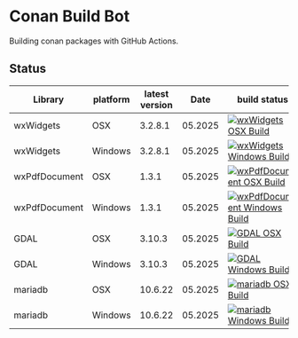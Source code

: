 # Conan Build Bot

Building conan packages with GitHub Actions.

## Status

<!-- Table generated with : https://www.tablesgenerator.com/markdown_tables -->

| Library | platform | latest version | Date | build status |
|---|---|---|---|---|
| wxWidgets | OSX | 3.2.8.1 | 05.2025 | [![wxWidgets OSX Build](https://github.com/terranum-ch/conan-build-bot/actions/workflows/wxWidgets%20OSX.yml/badge.svg)](https://github.com/terranum-ch/conan-build-bot/actions/workflows/wxWidgets%20OSX.yml) |
| wxWidgets | Windows | 3.2.8.1 | 05.2025 | [![wxWidgets Windows Build](https://github.com/terranum-ch/conan-build-bot/actions/workflows/wxWidgets%20Windows.yml/badge.svg)](https://github.com/terranum-ch/conan-build-bot/actions/workflows/wxWidgets%20Windows.yml) |
| wxPdfDocument | OSX | 1.3.1 | 05.2025 | [![wxPdfDocument OSX Build](https://github.com/terranum-ch/conan-build-bot/actions/workflows/wxPDFDocuments%20OSX.yml/badge.svg)](https://github.com/terranum-ch/conan-build-bot/actions/workflows/wxPDFDocuments%20OSX.yml) |
| wxPdfDocument | Windows | 1.3.1 | 05.2025 | [![wxPdfDocument Windows Build](https://github.com/terranum-ch/conan-build-bot/actions/workflows/wxPDFDocument%20Windows.yml/badge.svg)](https://github.com/terranum-ch/conan-build-bot/actions/workflows/wxPDFDocument%20Windows.yml) |
| GDAL | OSX | 3.10.3 | 05.2025 | [![GDAL OSX Build](https://github.com/terranum-ch/conan-build-bot/actions/workflows/GDAL%20OSX.yml/badge.svg)](https://github.com/terranum-ch/conan-build-bot/actions/workflows/GDAL%20OSX.yml) |
| GDAL | Windows | 3.10.3 | 05.2025 | [![GDAL Windows Build](https://github.com/terranum-ch/conan-build-bot/actions/workflows/GDAL%20Windows.yml/badge.svg)](https://github.com/terranum-ch/conan-build-bot/actions/workflows/GDAL%20Windows.yml) |
| mariadb | OSX | 10.6.22 | 05.2025 | [![mariadb OSX Build](https://github.com/terranum-ch/conan-build-bot/actions/workflows/mariadb%20OSX.yml/badge.svg)](https://github.com/terranum-ch/conan-build-bot/actions/workflows/mariadb%20OSX.yml) |
| mariadb | Windows | 10.6.22 | 05.2025 | [![mariadb Windows Build](https://github.com/terranum-ch/conan-build-bot/actions/workflows/mariadb%20Windows.yml/badge.svg)](https://github.com/terranum-ch/conan-build-bot/actions/workflows/mariadb%20Windows.yml) |